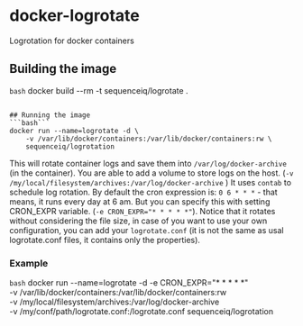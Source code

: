 # docker-logrotate
Logrotation for docker containers

## Building the image
```bash```
docker build --rm -t sequenceiq/logrotate .
```

## Running the image
```bash```
docker run --name=logrotate -d \
    -v /var/lib/docker/containers:/var/lib/docker/containers:rw \
    sequenceiq/logrotation
```

This will rotate container logs and save them into `/var/log/docker-archive` (in the container). You are able to add a volume to store logs on the host. (`-v /my/local/filesystem/archives:/var/log/docker-archive` )
It uses `contab` to schedule log rotation. By default the cron expression is: `0 6 * * *` - that means, it runs every day at 6 am. But you can specify this with setting CRON_EXPR variable. (`-e CRON_EXPR="* * * * *"`). 
Notice that it rotates without considering the file size, in case of you want to use your own configuration, you can add your `logrotate.conf` (it is not the same as usal logrotate.conf files, it contains only the properties).

### Example
```bash```
docker run --name=logrotate -d
    -e CRON_EXPR="* * * * *" \
    -v /var/lib/docker/containers:/var/lib/docker/containers:rw \
    -v /my/local/filesystem/archives:/var/log/docker-archive \
    -v /my/conf/path/logrotate.conf:/logrotate.conf
    sequenceiq/logrotation
```
